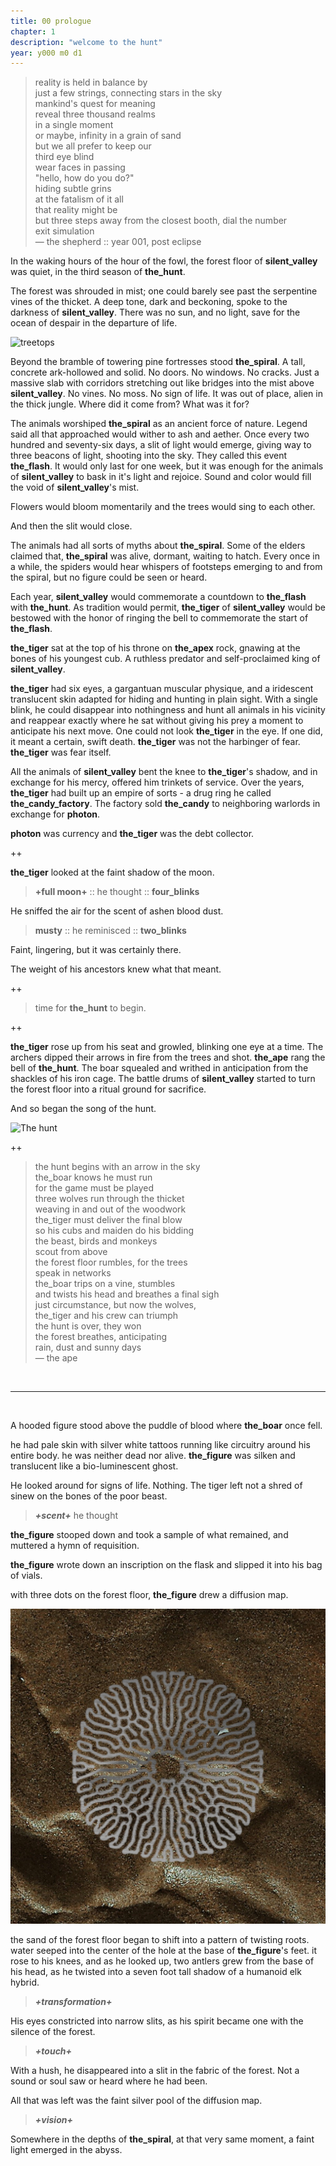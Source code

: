 ```yaml
---
title: 00 prologue
chapter: 1
description: "welcome to the hunt"
year: y000 m0 d1
---
```


> reality is held in balance by \
> just a few strings, connecting stars in the sky \
> mankind's quest for meaning \
> reveal three thousand realms \
> in a single moment \
> or maybe, infinity in a grain of sand \
> but we all prefer to keep our \
> third eye blind \
> wear faces in passing \
> "hello, how do you do?" \
> hiding subtle grins \
> at the fatalism of it all \
> that reality might be \
> but three steps away from 
> the closest booth, 
> dial the number \
> exit simulation \
> — the shepherd :: year 001, post eclipse



In the waking hours of the hour of the fowl, the forest floor of **silent_valley** was quiet, in the third season of **the_hunt**. 

The forest was shrouded in mist; one could barely see past the serpentine vines of the thicket. A deep tone, dark and beckoning, spoke to the darkness of **silent_valley**. There was no sun, and no light, save for the ocean of despair in the departure of life.


![treetops](./treetops.png)


Beyond the bramble of towering pine fortresses stood **the_spiral**. A tall, concrete ark-hollowed and solid. No doors. No windows. No cracks. Just a massive slab with corridors stretching out like bridges into the mist above **silent_valley**. No vines. No moss. No sign of life. It was out of place, alien in the thick jungle. Where did it come from? What was it for?

The animals worshiped **the_spiral** as an ancient force of nature. Legend said all that approached would wither to ash and aether. Once every two hundred and seventy-six days, a slit of light would emerge, giving way to three beacons of light, shooting into the sky. They called this event **the_flash**. It would only last for one week, but it was enough for the animals of **silent_valley** to bask in it's light and rejoice. Sound and color would fill the void of **silent_valley**'s mist. 

Flowers would bloom momentarily and the trees would sing to each other.


And then the slit would close. 


The animals had all sorts of myths about **the_spiral**. Some of the elders claimed that, **the_spiral** was alive, dormant, waiting to hatch. Every once in a while, the spiders would hear whispers of footsteps emerging to and from the spiral, but no figure could be seen or heard.

Each year, **silent_valley** would commemorate a countdown to **the_flash** with **the_hunt**. As tradition would permit, **the_tiger** of **silent_valley** would be bestowed with the honor of ringing the bell to commemorate the start of **the_flash**. 

****the_tiger**** sat at the top of his throne on **the_apex** rock, gnawing at the bones of his youngest cub. A ruthless predator and self-proclaimed king of **silent_valley**. 

**the_tiger** had six eyes, a gargantuan muscular physique, and a iridescent translucent skin adapted for hiding and hunting in plain sight. With a single blink, he could disappear into nothingness and hunt all animals in his vicinity and reappear exactly where he sat without giving his prey a moment to anticipate his next move. One could not look **the_tiger** in the eye. If one did, it meant a certain, swift death. **the_tiger** was not the harbinger of fear. **the_tiger** was fear itself.



All the animals of **silent_valley** bent the knee to **the_tiger**'s shadow, and in exchange for his mercy, offered him trinkets of service. Over the years, **the_tiger** had built up an empire of sorts - a drug ring he called **the_candy_factory**. The factory sold **the_candy** to neighboring warlords in exchange for **photon**. 

**photon** was currency and **the_tiger** was the debt collector.

++

**the_tiger** looked at the faint shadow of the moon.

> **+full moon+** :: he thought :: **four_blinks**

He sniffed the air for the scent of ashen blood dust. 

> **musty** :: he reminisced ::  **two_blinks**

Faint, lingering, but it was certainly there. 

The weight of his ancestors knew what that meant.

++

> time for **the_hunt** to begin.

++

**the_tiger** rose up from his seat and growled, blinking one eye at a time. The archers dipped their arrows in fire from the trees and shot. **the_ape** rang the bell of **the_hunt**. The boar squealed and writhed in anticipation from the shackles of his iron cage. The battle drums of **silent_valley** started to turn the forest floor into a ritual ground for sacrifice. 

And so began the song of the hunt.

![The hunt](./the-hunt.png)

++

> the hunt begins with an arrow in the sky \
> the_boar knows he must run \
> for the game must be played \
> three wolves run through the thicket \
> weaving in and out of the woodwork \
> the_tiger must deliver the final blow \
> so his cubs and maiden do his bidding \
> the beast, birds and monkeys \
> scout from above \
> the forest floor rumbles, for the trees \
> speak in networks \
> the_boar trips on a vine, stumbles \
> and twists his head and breathes a final sigh \
> just circumstance, but now the wolves, \
> the_tiger and his crew can triumph \
> the hunt is over, they won \
> the forest breathes, anticipating \
> rain, dust and sunny days \
> — the ape

&nbsp;


---

&nbsp;



A hooded figure stood above the puddle of blood where **the_boar** once fell. 

he had pale skin with silver white tattoos running like circuitry around his entire body. he was neither dead nor alive. **the_figure** was silken and translucent like a bio-luminescent ghost. 

He looked around for signs of life. Nothing. The tiger left not a shred of sinew on the bones of the poor beast. 

>  ***+scent+*** he thought

**the_figure** stooped down and took a sample of what remained, and muttered a hymn of requisition.

**the_figure** wrote down an inscription on the flask and slipped it into his bag of vials. 

with three dots on the forest floor, **the_figure** drew a diffusion map. 

![diffusion](./diffusion.png)

the sand of the forest floor began to shift into a pattern of twisting roots. water seeped into the center of the hole at the base of **the_figure**'s feet. it rose to his knees, and as he looked up, two antlers grew from the base of his head, as he twisted into a seven foot tall shadow of a humanoid elk hybrid.

> ***+transformation+***

His eyes constricted into narrow slits, as his spirit became one with the silence of the forest.

> ***+touch+***

With a hush, he disappeared into a slit in the fabric of the forest. Not a sound or soul saw or heard where he had been.

All that was left was the faint silver pool of the diffusion map.

> ***+vision+***

Somewhere in the depths of **the_spiral**, at that very same moment, a faint light emerged in the abyss.
